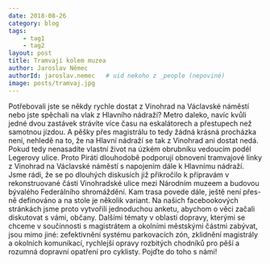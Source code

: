 ```yaml
---
date: 2018-08-26
category: blog
tags:
    - tag1
    - tag2
layout: post
title: Tramvají kolem muzea
author: Jaroslav Němec
authorId: jaroslav.nemec   # uid nekoho z _people (nepoviné)
image: posts/tramvaj.jpg
---
```


Potřebovali jste se někdy rychle dostat z Vinohrad na Václavské náměstí nebo jste spěchali na vlak z Hlavního nádraží? Metro daleko, navíc kvůli jedné dvou zastávek strávíte více času na eskalátorech a přestupech než samotnou jízdou. A pěšky přes magistrálu to tedy žádná krásná procházka není, nehledě na to, že na Hlavní nádraží se tak z Vinohrad ani dostat nedá. Pokud tedy nenasadíte vlastní život na úzkém obrubníku vedoucím podél Legerovy ulice.
Proto Piráti dlouhodobě podporují obnovení tramvajové linky z Vinohrad na Václavské náměstí s napojením dále k Hlavnímu nádraží. Jsme rádi, že se po dlouhých diskusích již přikročilo k přípravám v rekonstruované části Vinohradské ulice mezi Národním muzeem a budovou bývalého Federálního shromáždění. Kam trasa povede dále, ještě není přes- ně definováno a na stole je několik variant. Na našich facebookových stránkách jsme proto vytvořili jednoduchou anketu, abychom o věci začali diskutovat s vámi, občany.
Dalšími tématy v oblasti dopravy, kterými se chceme v součinnosti s magistrátem a okolními městskými částmi zabývat, jsou mimo jiné: zefektivnění systému parkovacích zón, zklidnění magistrály a okolních komunikací, rychlejší opravy rozbitých chodníků pro pěší a rozumná dopravní opatření pro cyklisty. Pojďte do toho s námi!
